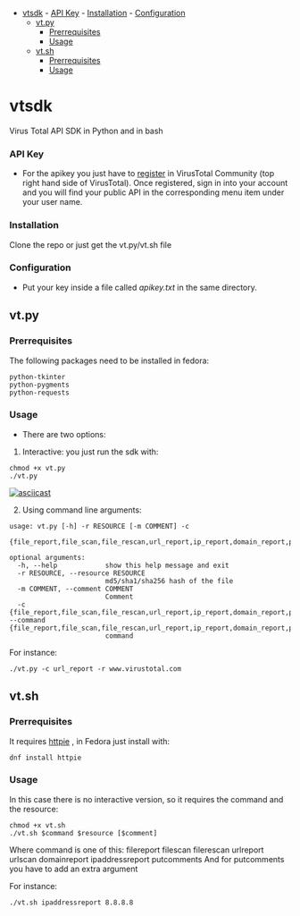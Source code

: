 
<!-- TOC -->

- [vtsdk](#vtsdk)
        - [API Key](#api-key)
        - [Installation](#installation)
        - [Configuration](#configuration)
    - [vt.py](#vtpy)
        - [Prerrequisites](#prerrequisites)
        - [Usage](#usage)
    - [vt.sh](#vtsh)
        - [Prerrequisites](#prerrequisites-1)
        - [Usage](#usage-1)

<!-- /TOC -->

# vtsdk
Virus Total API SDK in Python and in bash

### API Key
- For the apikey you just have to [register](https://www.virustotal.com/en/#signup) in VirusTotal Community (top right hand side of VirusTotal). Once registered, sign in into your account and you will find your public API in the corresponding menu item under your user name.

### Installation

Clone the repo or just get the vt.py/vt.sh file

### Configuration
- Put your key inside a file called *apikey.txt* in the same directory.

## vt.py

### Prerrequisites

The following packages need to be installed in fedora:
```
python-tkinter
python-pygments
python-requests
```

### Usage
- There are two options:
1. Interactive: you just run the sdk with:
```
chmod +x vt.py
./vt.py
```

[![asciicast](https://asciinema.org/a/Yd8ej63FO4Yd05UofjBI1czep.png)](https://asciinema.org/a/Yd8ej63FO4Yd05UofjBI1czep)

2. Using command line arguments:
```
usage: vt.py [-h] -r RESOURCE [-m COMMENT] -c
             {file_report,file_scan,file_rescan,url_report,ip_report,domain_report,put_comment}

optional arguments:
  -h, --help            show this help message and exit
  -r RESOURCE, --resource RESOURCE
                        md5/sha1/sha256 hash of the file
  -m COMMENT, --comment COMMENT
                        Comment
  -c {file_report,file_scan,file_rescan,url_report,ip_report,domain_report,put_comment}, --command {file_report,file_scan,file_rescan,url_report,ip_report,domain_report,put_comment}
                        command
```

For instance:
```
./vt.py -c url_report -r www.virustotal.com
```

## vt.sh

### Prerrequisites

It requires [httpie](https://httpie.org/) , in Fedora just install with:

```
dnf install httpie
```

### Usage

In this case there is no interactive version, so it requires the command and the resource:

```
chmod +x vt.sh
./vt.sh $command $resource [$comment]
```

Where command is one of this: filereport filescan filerescan urlreport urlscan domainreport ipaddressreport putcomments
And for putcomments you have to add an extra argument

For instance:
```
./vt.sh ipaddressreport 8.8.8.8
```